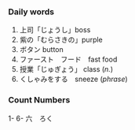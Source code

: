 ### Daily words
1. 上司「じょうし」boss　　
2. 紫の「むらさきの」purple
3. ボタン button
4. ファースト　フード　fast food
5. 授業「じゅぎょう」 class (*n.*)
6. くしゃみをする　sneeze (*phrase*)


### Count Numbers
1- 
6- 六　ろく
